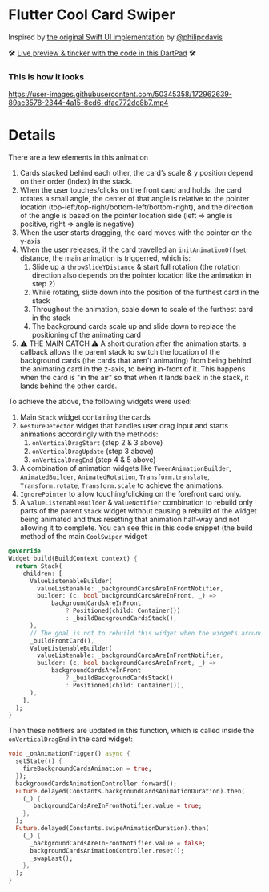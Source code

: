 # Flutter Cool Card Swiper

Inspired by [the original Swift UI implementation](https://twitter.com/philipcdavis/status/1534192823792128000) by [@philipcdavis](https://twitter.com/philipcdavis) 

🛠 [Live preview & tincker with the code in this DartPad](https://dartpad.dev/5734add617929fd7448740d7ce16ae0c) 🛠 

### This is how it looks

https://user-images.githubusercontent.com/50345358/172962639-89ac3578-2344-4a15-8ed6-dfac772de8b7.mp4

# Details

There are a few elements in this animation

1. Cards stacked behind each other, the card’s scale & y position depend on their order (index) in the stack.
2. When the user touches/clicks on the front card and holds, the card rotates a small angle, the center of that angle is relative to the pointer location (top-left/top-right/bottom-left/bottom-right), and the direction of the angle is based on the pointer location side (left => angle is positive, right => angle is negative)
3. When the user starts dragging, the card moves with the pointer on the y-axis
4. When the user releases, if the card travelled an `initAnimationOffset` distance, the main animation is triggerred, which is:
    1. Slide up a `throwSlideYDistance` & start full rotation (the rotation direction also depends on the pointer location like the animation in step 2)
    2. While rotating, slide down into the position of the furthest card in the stack
    3. Throughout the animation, scale down to scale of the furthest card in the stack
    4. The background cards scale up and slide down to replace the positioning of the animating card
5. ⚠️ THE MAIN CATCH ⚠️ A short duration after the animation starts, a callback allows the parent stack to switch the location of the background cards (the cards that aren't animating) from being behind the animating card in the z-axis, to being in-front of it. This happens when the card is "in the air" so that when it lands back in the stack, it lands behind the other cards. 

To achieve the above, the following widgets were used:
1. Main `Stack` widget containing the cards
2. `GestureDetector` widget that handles user drag input and starts animations accordingly with the methods:
    1. `onVerticalDragStart` (step 2 & 3 above)
    2. `onVerticalDragUpdate` (step 3 above)
    3. `onVerticalDragEnd` (step 4 & 5 above)
3. A combination of animation widgets like `TweenAnimationBuilder`, `AnimatedBuilder`, `AnimatedRotation`, `Transform.translate`, `Transform.rotate`, `Transform.scale` to achieve the animations.
4. `IgnorePointer` to allow touching/clicking on the forefront card only.
5. A `ValueListenableBuilder` & `ValueNotifier` combination to rebuild only parts of the parent `Stack` widget without causing a rebuild of the widget being animated and thus resetting that animation half-way and not allowing it to complete. You can see this in this code snippet (the build method of the main `CoolSwiper` widget

```dart
@override
Widget build(BuildContext context) {
  return Stack(
    children: [
      ValueListenableBuilder(
        valueListenable: _backgroundCardsAreInFrontNotifier,
        builder: (c, bool backgroundCardsAreInFront, _) =>
            backgroundCardsAreInFront
                ? Positioned(child: Container())
                : _buildBackgroundCardsStack(),
      ),
      // The goal is not to rebuild this widget when the widgets around it ar swapped
      _buildFrontCard(),
      ValueListenableBuilder(
        valueListenable: _backgroundCardsAreInFrontNotifier,
        builder: (c, bool backgroundCardsAreInFront, _) =>
            backgroundCardsAreInFront
                ? _buildBackgroundCardsStack()
                : Positioned(child: Container()),
      ),
    ],
  );
}
```

Then these notifiers are updated in this function, which is called inside the `onVerticalDragEnd` in the card widget:

```dart
void _onAnimationTrigger() async {
  setState(() {
    fireBackgroundCardsAnimation = true;
  });
  backgroundCardsAnimationController.forward();
  Future.delayed(Constants.backgroundCardsAnimationDuration).then(
    (_) {
      _backgroundCardsAreInFrontNotifier.value = true;
    },
  );
  Future.delayed(Constants.swipeAnimationDuration).then(
    (_) {
      _backgroundCardsAreInFrontNotifier.value = false;
      backgroundCardsAnimationController.reset();
      _swapLast();
    },
  );
}
```

